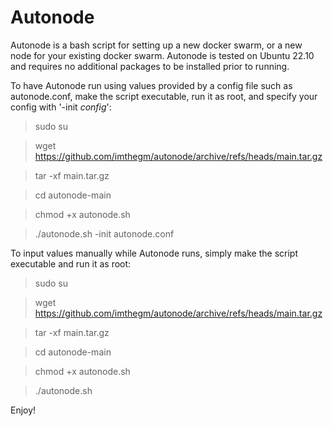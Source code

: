 # Autonode

Autonode is a bash script for setting up a new docker swarm, or a new node for your existing docker swarm. Autonode is tested on Ubuntu 22.10 and requires no additional packages to be installed prior to running.

To have Autonode run using values provided by a config file such as autonode.conf, make the script executable, run it as root, and specify your config with '-init *config*':
> sudo su

> wget https://github.com/imthegm/autonode/archive/refs/heads/main.tar.gz

> tar -xf main.tar.gz

> cd autonode-main

> chmod +x autonode.sh

> ./autonode.sh -init autonode.conf

To input values manually while Autonode runs, simply make the script executable and run it as root:
> sudo su

> wget https://github.com/imthegm/autonode/archive/refs/heads/main.tar.gz

> tar -xf main.tar.gz

> cd autonode-main

> chmod +x autonode.sh

> ./autonode.sh

Enjoy!
